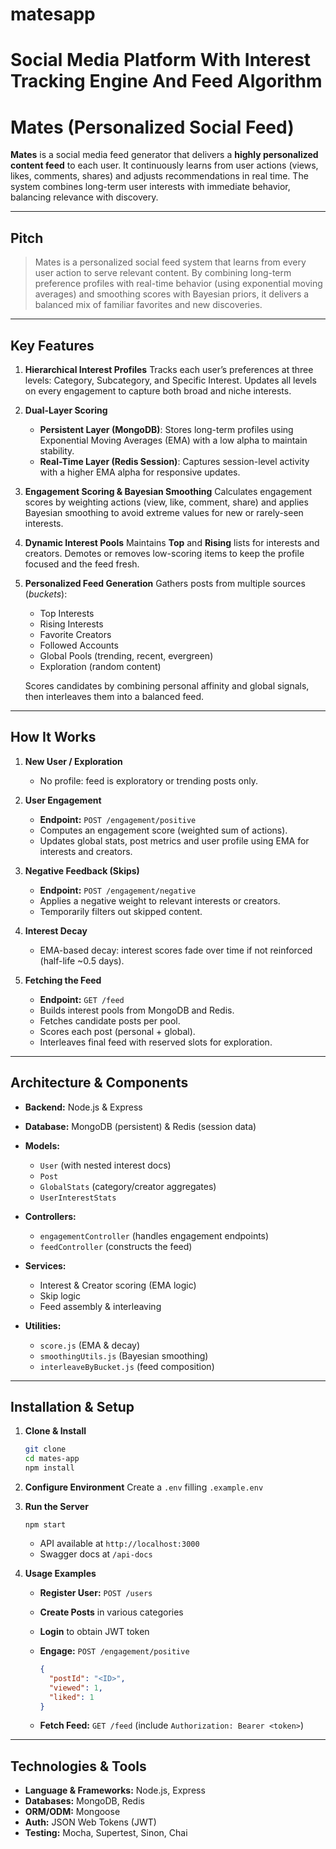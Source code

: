 # matesapp

# Social Media Platform With Interest Tracking Engine And Feed Algorithm

# Mates (Personalized Social Feed)

**Mates** is a social media feed generator that delivers a **highly personalized content feed** to each user. It continuously learns from user actions (views, likes, comments, shares) and adjusts recommendations in real time. The system combines long-term user interests with immediate behavior, balancing relevance with discovery.

---

## Pitch

> Mates is a personalized social feed system that learns from every user action to serve relevant content. By combining long-term preference profiles with real-time behavior (using exponential moving averages) and smoothing scores with Bayesian priors, it delivers a balanced mix of familiar favorites and new discoveries.

---

## Key Features

1. **Hierarchical Interest Profiles**
   Tracks each user’s preferences at three levels: Category, Subcategory, and Specific Interest. Updates all levels on every engagement to capture both broad and niche interests.

2. **Dual-Layer Scoring**

   - **Persistent Layer (MongoDB)**: Stores long-term profiles using Exponential Moving Averages (EMA) with a low alpha to maintain stability.
   - **Real-Time Layer (Redis Session)**: Captures session-level activity with a higher EMA alpha for responsive updates.

3. **Engagement Scoring & Bayesian Smoothing**
   Calculates engagement scores by weighting actions (view, like, comment, share) and applies Bayesian smoothing to avoid extreme values for new or rarely-seen interests.

4. **Dynamic Interest Pools**
   Maintains **Top** and **Rising** lists for interests and creators. Demotes or removes low-scoring items to keep the profile focused and the feed fresh.

5. **Personalized Feed Generation**
   Gathers posts from multiple sources (_buckets_):

   - Top Interests
   - Rising Interests
   - Favorite Creators
   - Followed Accounts
   - Global Pools (trending, recent, evergreen)
   - Exploration (random content)

   Scores candidates by combining personal affinity and global signals, then interleaves them into a balanced feed.

---

## How It Works

1. **New User / Exploration**

   - No profile: feed is exploratory or trending posts only.

2. **User Engagement**

   - **Endpoint:** `POST /engagement/positive`
   - Computes an engagement score (weighted sum of actions).
   - Updates global stats, post metrics and user profile using EMA for interests and creators.

3. **Negative Feedback (Skips)**

   - **Endpoint:** `POST /engagement/negative`
   - Applies a negative weight to relevant interests or creators.
   - Temporarily filters out skipped content.

4. **Interest Decay**

   - EMA-based decay: interest scores fade over time if not reinforced (half-life \~0.5 days).

5. **Fetching the Feed**

   - **Endpoint:** `GET /feed`
   - Builds interest pools from MongoDB and Redis.
   - Fetches candidate posts per pool.
   - Scores each post (personal + global).
   - Interleaves final feed with reserved slots for exploration.

---

## Architecture & Components

- **Backend:** Node.js & Express
- **Database:** MongoDB (persistent) & Redis (session data)
- **Models:**

  - `User` (with nested interest docs)
  - `Post`
  - `GlobalStats` (category/creator aggregates)
  - `UserInterestStats`

- **Controllers:**

  - `engagementController` (handles engagement endpoints)
  - `feedController` (constructs the feed)

- **Services:**

  - Interest & Creator scoring (EMA logic)
  - Skip logic
  - Feed assembly & interleaving

- **Utilities:**

  - `score.js` (EMA & decay)
  - `smoothingUtils.js` (Bayesian smoothing)
  - `interleaveByBucket.js` (feed composition)

---

## Installation & Setup

1. **Clone & Install**

   ```bash
   git clone
   cd mates-app
   npm install
   ```

2. **Configure Environment**
   Create a `.env` filling `.example.env`

3. **Run the Server**

   ```
   npm start
   ```

   - API available at `http://localhost:3000`
   - Swagger docs at `/api-docs`

4. **Usage Examples**

   - **Register User:** `POST /users`
   - **Create Posts** in various categories
   - **Login** to obtain JWT token
   - **Engage:** `POST /engagement/positive`

     ```json
     {
       "postId": "<ID>",
       "viewed": 1,
       "liked": 1
     }
     ```

   - **Fetch Feed:** `GET /feed` (include `Authorization: Bearer <token>`)

---

## Technologies & Tools

- **Language & Frameworks:** Node.js, Express
- **Databases:** MongoDB, Redis
- **ORM/ODM:** Mongoose
- **Auth:** JSON Web Tokens (JWT)
- **Testing:** Mocha, Supertest, Sinon, Chai
